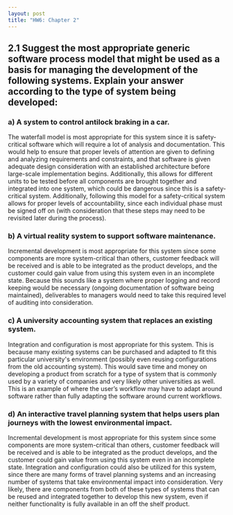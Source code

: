 ```yaml
---
layout: post
title: "HW6: Chapter 2"
---
```


## 2.1 Suggest the most appropriate generic software process model that might be used as a basis for managing the development of the following systems. Explain your answer according to the type of system being developed:  

### a) A system to control antilock braking in a car.  

The waterfall model is most appropriate for this system since it is safety-critical software which will require a lot of analysis and documentation. This would help to ensure that proper levels of attention are given to defining and analyzing requirements and constraints, and that software is given adequate design consideration with an established architecture before large-scale implementation begins. Additionally, this allows for different units to be tested before all components are brought together and integrated into one system, which could be dangerous since this is a safety-critical system. Additionally, following this model for a safety-critical system allows for proper levels of accountability, since each individual phase must be signed off on (with consideration that these steps may need to be revisited later during the process).  

### b) A virtual reality system to support software maintenance.  

Incremental development is most appropriate for this system since some components are more system-critical than others, customer feedback will be received and is able to be integrated as the product develops, and the customer could gain value from using this system even in an incomplete state. Because this sounds like a system where proper logging and record keeping would be necessary (ongoing documentation of software being maintained), deliverables to managers would need to take this required level of auditing into consideration.

### c) A university accounting system that replaces an existing system.  

Integration and configuration is most appropriate for this system. This is because many existing systems can be purchased and adapted to fit this particular university's environment (possibly even reusing configurations from the old accounting system). This would save time and money on developing a product from scratch for a type of system that is commonly used by a variety of companies and very likely other universities as well. This is an example of where the user’s workflow may have to adapt around software rather than fully adapting the software around current workflows.

### d) An interactive travel planning system that helps users plan journeys with the lowest environmental impact.  

Incremental development is most appropriate for this system since some components are more system-critical than others, customer feedback will be received and is able to be integrated as the product develops, and the customer could gain value from using this system even in an incomplete state. Integration and configuration could also be utilized for this system, since there are many forms of travel planning systems and an increasing number of systems that take environmental impact into consideration. Very likely, there are components from both of these types of systems that can be reused and integrated together to develop this new system, even if neither functionality is fully available in an off the shelf product.
